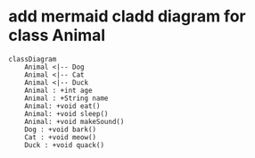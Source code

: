# add mermaid cladd diagram for class Animal
```mermaid
classDiagram
    Animal <|-- Dog
    Animal <|-- Cat
    Animal <|-- Duck
    Animal : +int age
    Animal : +String name
    Animal: +void eat()
    Animal: +void sleep()
    Animal: +void makeSound()
    Dog : +void bark()
    Cat : +void meow()
    Duck : +void quack()
```
